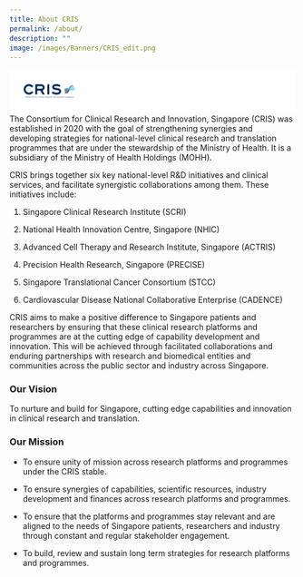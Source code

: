 ```yaml
---
title: About CRIS
permalink: /about/
description: ""
image: /images/Banners/CRIS_edit.png
---
```

![](/images/Logos/BU%20Banners_CRIS.png)
The Consortium for Clinical Research and Innovation, Singapore (CRIS) was established in 2020 with the goal of strengthening synergies and developing strategies for national-level clinical research and translation programmes that are under the stewardship of the Ministry of Health. It is a subsidiary of the Ministry of Health Holdings (MOHH).

CRIS brings together six key national-level R&D initiatives and clinical services, and facilitate synergistic collaborations among them. These initiatives include:

1.  Singapore Clinical Research Institute (SCRI)
    
2.  National Health Innovation Centre, Singapore (NHIC)
    
3.  Advanced Cell Therapy and Research Institute, Singapore (ACTRIS)
    
4.  Precision Health Research, Singapore (PRECISE)
    
5.  Singapore Translational Cancer Consortium (STCC)

6. Cardiovascular Disease National Collaborative Enterprise (CADENCE)
    
CRIS aims to make a positive difference to Singapore patients and researchers by ensuring that these clinical research platforms and programmes are at the cutting edge of capability development and innovation. This will be achieved through facilitated collaborations and enduring partnerships with research and biomedical entities and communities across the public sector and industry across Singapore.

### Our Vision
To nurture and build for Singapore, cutting edge capabilities  and innovation in clinical research and translation.

### Our Mission
* To ensure unity of mission across research platforms and programmes under the CRIS stable.
 
* To ensure synergies of capabilities, scientific resources, industry development and finances across research platforms and programmes.

* To ensure that the platforms and programmes stay relevant and are aligned to the needs of Singapore patients, researchers and industry through constant and regular stakeholder engagement.

* To build, review and sustain long term strategies for research platforms and programmes.